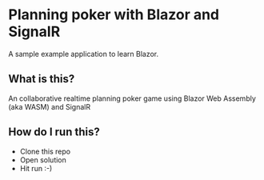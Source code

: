 # Planning poker with Blazor and SignalR

A sample example application to learn Blazor.

## What is this?
An collaborative realtime planning poker game using Blazor Web Assembly (aka WASM) and SignalR

## How do I run this?
- Clone this repo
- Open solution
- Hit run :-) 